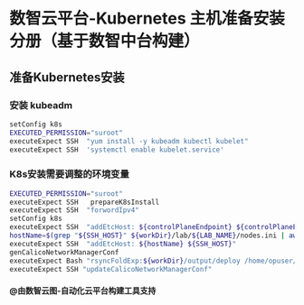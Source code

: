 # 数智云平台-Kubernetes 主机准备安装分册（基于数智中台构建）

## 准备Kubernetes安装

### 安装 kubeadm

```bash
setConfig k8s
EXECUTED_PERMISSION="suroot"
executeExpect SSH  "yum install -y kubeadm kubectl kubelet"
executeExpect SSH  'systemctl enable kubelet.service'
```

### K8s安装需要调整的环境变量

```bash
EXECUTED_PERMISSION="suroot"
executeExpect SSH   prepareK8sInstall
executeExpect SSH  "forwordIpv4"
setConfig k8s
executeExpect SSH  "addEtcHost: ${controlPlaneEndpoint} ${controlPlaneEndpointIP}"
hostName=$(grep "${SSH_HOST}" ${workDir}/lab/${LAB_NAME}/nodes.ini | awk '{print $1}')
executeExpect SSH  "addEtcHost: ${hostName} ${SSH_HOST}"
genCalicoNetworkManagerConf
executeExpect Bash "rsyncFoldExp:${workDir}/output/deploy /home/opuser/deploy"
executeExpect SSH "updateCalicoNetworkManagerConf"
```

#### @由数智云图-自动化云平台构建工具支持